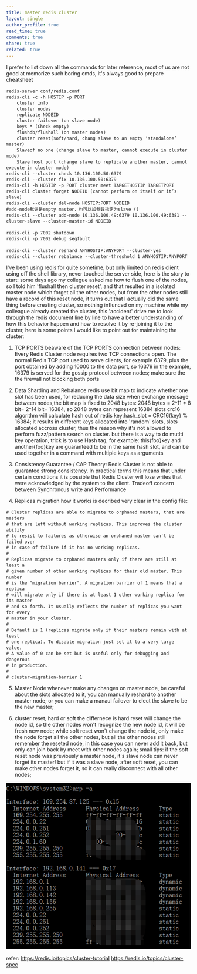 ```yaml
---
title: master redis cluster
layout: single
author_profile: true
read_time: true
comments: true
share: true
related: true
---
```


I prefer to list down all the commands for later reference, most of us are not good at memorize such boring cmds, it's always good to prepare cheatsheet
```
redis-server conf/redis.conf
redis-cli -c -h HOSTIP -p PORT
	cluster info
	cluster nodes
	replicate NODEID
	cluster failover (on slave node)
    keys * (Check empty)
    flushdb/flushall (on master nodes)
    cluster reset(soft/hard, chang slave to an empty ‘standalone’ master)
    Slaveof no one (change slave to master, cannot execute in cluster mode)
	Slave host port (change slave to replicate another master, cannot execute in cluster mode)
redis-cli --cluster check 10.136.100.50:6379
redis-cli --cluster fix 10.136.100.50:6379
redis-cli -h HOSTIP -p PORT cluster meet TARGETHOSTIP TARGETPORT
redis-cli cluster forget NODEID (cannot perform on itself or it’s slave)
redis-cli --cluster del-node HOSTIP:PORT NODEID
#add-node默认是empty master，也可以加参数指定为slave ()
redis-cli --cluster add-node 10.136.100.49:6379 10.136.100.49:6381 --cluster-slave --cluster-master-id NODEID

redis-cli -p 7002 shutdown
redis-cli -p 7002 debug segfault

redis-cli --cluster reshard ANYHOSTIP:ANYPORT --cluster-yes
redis-cli --cluster rebalance --cluster-threshold 1 ANYHOSTIP:ANYPORT
```

I've been using redis for quite sometime, but only limited on redis client using off the shell library, never touched the server side, here is the story to start:
some days ago my collegue asked me how to flush one of the nodes, so I told him 'flushall then cluster reset', and that resulted in a isolated master node which forget all the other 
nodes, but from the other nodes still have a record of this reset node, it turns out that I actually did the same thing before creating cluster, so nothing influnced on my machine while
my colleague already created the cluster, this 'accident' drive me to look through the redis document line by line to have a better understanding of how this behavior happen and how to resolve 
it by re-joining it to the cluster, here is some points I would like to point out for maintaining the cluster:

1. TCP PORTS
beaware of the TCP PORTS connection between nodes:
Every Redis Cluster node requires two TCP connections open. The normal Redis TCP port used to serve clients, 
for example 6379, plus the port obtained by adding 10000 to the data port, so 16379 in the example, 16379 is served for the gossip protocol between nodes;
make sure the the firewall not blocking both ports

2. Data Sharding and Rebalance
redis use bit map to indicate whether one slot has been used, for reducing the data size when exchange message between nodes,the bit map is fixed to 2048 bytes:
2048 bytes = 2^11 * 8 bit= 2^14 bit= 16384, so 2048 bytes can represent 16384 slots
crc16 algorithm will calculate hash out of redis key:hash_slot = CRC16(key) % 16384;
it results in different keys allocated into 'random' slots, slots allocated accross cluster, thus the reason why it's not allowed to perform fuzz/pattern search on cluster.
but there is a way to do mutlti key operation, trick is to use Hash tag, for example:
this{foo}key and another{foo}key are guaranteed to be in the same hash slot, and can be used together in a command with multiple keys as arguments

3. Consistency Guarantee / CAP Theory:
Redis Cluster is not able to guarantee strong consistency. In practical terms this means that under certain conditions it is possible that Redis Cluster will lose writes that were acknowledged by the system to the client.
Tradeoff concern between Synchronous write and Performance

4. Replicas migration
how it works is decribed very clear in the config file:
```
# Cluster replicas are able to migrate to orphaned masters, that are masters
# that are left without working replicas. This improves the cluster ability
# to resist to failures as otherwise an orphaned master can't be failed over
# in case of failure if it has no working replicas.
#
# Replicas migrate to orphaned masters only if there are still at least a
# given number of other working replicas for their old master. This number
# is the "migration barrier". A migration barrier of 1 means that a replica
# will migrate only if there is at least 1 other working replica for its master
# and so forth. It usually reflects the number of replicas you want for every
# master in your cluster.
#
# Default is 1 (replicas migrate only if their masters remain with at least
# one replica). To disable migration just set it to a very large value.
# A value of 0 can be set but is useful only for debugging and dangerous
# in production.
#
# cluster-migration-barrier 1
```
5. Master Node 
whenever make any changes on master node, be careful about the slots allocated to it, you can manually reshard to another master node;
or you can make a manaul failover to elect the slave to be the new master;

6. cluster reset, hard or soft 
the differnece is hard reset will change the node id, so the other nodes won't recognize the new node id, it will be fresh new node;
while soft reset won't change the node id, only make the node forget all the other nodes, but all the other nodes still remember the reseted node, 
in this case you can never add it back, but only can join back by meet with other nodes again;
small tips: if the soft reset node was previously a master node, it's slave node can never forget its master! but if it was a slave node, after soft reset,
you can make other nodes forget it, so it can really disconnect with all other nodes;


![](/content/images/post/20190531/arp.png)

refer:
https://redis.io/topics/cluster-tutorial
https://redis.io/topics/cluster-spec
